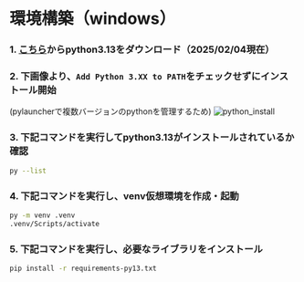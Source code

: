 # 環境構築（windows）

### 1. [こちら](https://www.python.org/downloads/)からpython3.13をダウンロード（2025/02/04現在）

### 2. 下画像より、`Add Python 3.XX to PATH`を**チェックせずに**インストール開始
(pylauncherで複数バージョンのpythonを管理するため)
![python_install](https://github.com/user-attachments/assets/f83a566e-3268-44c4-82eb-a12b15de119d)


### 3. 下記コマンドを実行してpython3.13がインストールされているか確認
```bash
py --list
```

### 4. 下記コマンドを実行し、venv仮想環境を作成・起動
```bash
py -m venv .venv
.venv/Scripts/activate
```

### 5. 下記コマンドを実行し、必要なライブラリをインストール
```bash
pip install -r requirements-py13.txt
```
